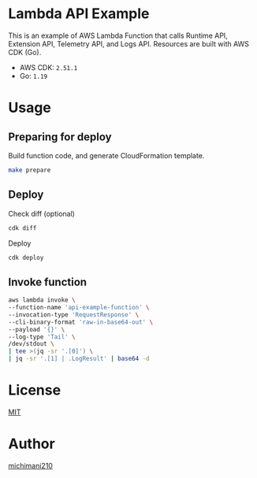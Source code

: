 Lambda API Example
===

This is an example of AWS Lambda Function that calls Runtime API, Extension API, Telemetry API, and Logs API. Resources are built with AWS CDK (Go).

- AWS CDK: `2.51.1`
- Go: `1.19`

# Usage

## Preparing for deploy

Build function code, and generate CloudFormation template.

```bash
make prepare
```

## Deploy

Check diff (optional)

```bash
cdk diff
```

Deploy

```bash
cdk deploy
```

## Invoke function

```bash
aws lambda invoke \
--function-name 'api-example-function' \
--invocation-type 'RequestResponse' \
--cli-binary-format 'raw-in-base64-out' \
--payload '{}' \
--log-type 'Tail' \
/dev/stdout \
| tee >(jq -sr '.[0]') \
| jq -sr '.[1] | .LogResult' | base64 -d
```

# License

[MIT](https://github.com/michimani/lambda-api-example/blob/main/LICENSE)

# Author

[michimani210](https://twitter.com/michimani210)